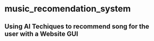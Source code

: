 # music_recomendation_system

## Using AI Techiques to recommend song for the user with a Website GUI
